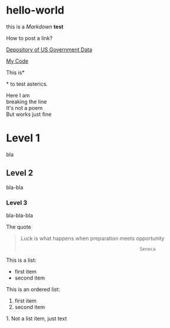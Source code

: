 # hello-world

this is a *Markdown* **test**



How to post a link?  

[Depository of US Government Data](https://data.gov)

[My Code](doc/test_hello.Rmd)

This is*

\* to test asterics.

Here I am\
breaking the line\
It's not a poem\
But works just fine

# Level 1 
bla
## Level 2
bla-bla
### Level 3
bla-bla-bla

The quote

> Luck is what happens when preparation meets opportunity
>
>                                                  Seneca


This is a list:

* first item
* second item

This is an ordered list:
1. first item
2. second item

1\. Not a list item, just text
